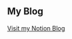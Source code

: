 ## My Blog
[Visit my Notion Blog](https://sleepy-emmental-ebb.notion.site/ufunc-ml-blog-185383754c6c80e19354ed1fd940192b?pvs=4)
